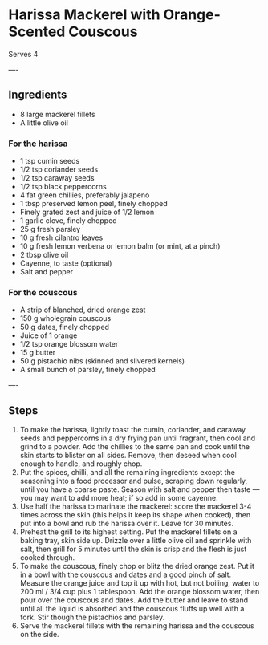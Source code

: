 # Harissa Mackerel with Orange-Scented Couscous

Serves 4

—-

## Ingredients

* 8 large mackerel fillets
* A little olive oil

### For the harissa
* 1 tsp cumin seeds
* 1/2 tsp coriander seeds
* 1/2 tsp caraway seeds
* 1/2 tsp black peppercorns
* 4 fat green chillies, preferably jalapeno
* 1 tbsp preserved lemon peel, finely chopped
* Finely grated zest and juice of 1/2 lemon
* 1 garlic clove, finely chopped
* 25 g fresh parsley
* 10 g fresh cilantro leaves
* 10 g fresh lemon verbena or lemon balm (or mint, at a pinch)
* 2 tbsp olive oil
* Cayenne, to taste (optional)
* Salt and pepper

### For the couscous
* A strip of blanched, dried orange zest
* 150 g wholegrain couscous
* 50 g dates, finely chopped
* Juice of 1 orange
* 1/2 tsp orange blossom water
* 15 g butter
* 50 g pistachio nibs (skinned and slivered kernels)
* A small bunch of parsley, finely chopped

—-

## Steps

1.  To make the harissa, lightly toast the cumin, coriander, and caraway seeds and peppercorns in a dry frying pan until fragrant, then cool and grind to a powder. Add the chillies to the same pan and cook until the skin starts to blister on all sides. Remove, then deseed when cool enough to handle, and roughly chop.
2.  Put the spices, chilli, and all the remaining ingredients except the seasoning into a food processor and pulse, scraping down regularly, until you have a coarse paste. Season with salt and pepper then taste — you may want to add more heat; if so add in some cayenne.
3.  Use half the harissa to marinate the mackerel: score the mackerel 3-4 times across the skin (this helps it keep its shape when cooked), then put into a bowl and rub the harissa over it. Leave for 30 minutes.
4.  Preheat the grill to its highest setting. Put the mackerel fillets on a baking tray, skin side up. Drizzle over a little olive oil and sprinkle with salt, then grill for 5 minutes until the skin is crisp and the flesh is just cooked through.
5.  To make the couscous, finely chop or blitz the dried orange zest. Put it in a bowl with the couscous and dates and a good pinch of salt. Measure the orange juice and top it up with hot, but not boiling, water to 200 ml / 3/4 cup plus 1 tablespoon. Add the orange blossom water, then pour over the couscous and dates. Add the butter and leave to stand until all the liquid is absorbed and the couscous fluffs up well with a fork. Stir though the pistachios and parsley.
6.  Serve the mackerel fillets with the remaining harissa and the couscous on the side.
